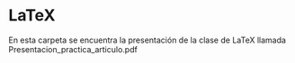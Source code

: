 # LaTeX

En esta carpeta se encuentra la presentación de la clase de LaTeX llamada Presentacion_practica_articulo.pdf

